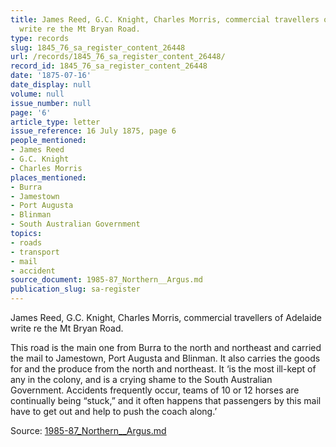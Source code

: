 ```yaml
---
title: James Reed, G.C. Knight, Charles Morris, commercial travellers of Adelaide
  write re the Mt Bryan Road.
type: records
slug: 1845_76_sa_register_content_26448
url: /records/1845_76_sa_register_content_26448/
record_id: 1845_76_sa_register_content_26448
date: '1875-07-16'
date_display: null
volume: null
issue_number: null
page: '6'
article_type: letter
issue_reference: 16 July 1875, page 6
people_mentioned:
- James Reed
- G.C. Knight
- Charles Morris
places_mentioned:
- Burra
- Jamestown
- Port Augusta
- Blinman
- South Australian Government
topics:
- roads
- transport
- mail
- accident
source_document: 1985-87_Northern__Argus.md
publication_slug: sa-register
---
```


James Reed, G.C. Knight, Charles Morris, commercial travellers of Adelaide write re the Mt Bryan Road.

This road is the main one from Burra to the north and northeast and carried the mail to Jamestown, Port Augusta and Blinman.  It also carries the goods for and the produce from the north and northeast.  It ‘is the most ill-kept of any in the colony, and is a crying shame to the South Australian Government.  Accidents frequently occur, teams of 10 or 12 horses are continually being “stuck,” and it often happens that passengers by this mail have to get out and help to push the coach along.’

Source: [1985-87_Northern__Argus.md](/downloads/markdown/1985-87_Northern__Argus.md)
